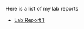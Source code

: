 <head>
    <link rel="shortcut icon" type="image/x-icon" href="favicon.ico">
</head>

Here is a list of my lab reports

* [Lab Report 1](https://empire-penguin.github.io/lab-reports/lab-report-1-week-2.html)
